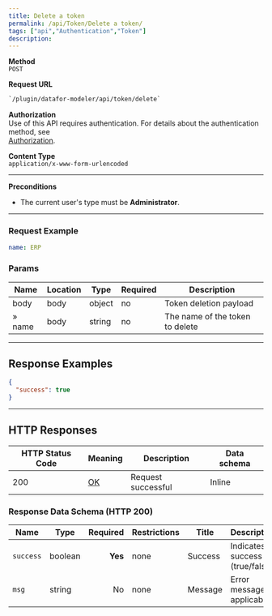 ```yaml
---
title: Delete a token
permalink: /api/Token/Delete a token/
tags: ["api","Authentication","Token"]
description: 
---
```


**Method**  
`POST`

**Request URL**
```html
`/plugin/datafor-modeler/api/token/delete`
```

**Authorization**  
Use of this API requires authentication. For details about the authentication method, see  
[Authorization](/api/index/#_5-authentication-security).

**Content Type**  
`application/x-www-form-urlencoded`

---

**Preconditions**
- The current user's type must be **Administrator**.

---

### **Request Example**

```yaml
name: ERP
```

### **Params**

| Name | Location | Type   | Required | Description |
|------|----------|--------|----------|-------------|
| body | body     | object | no       | Token deletion payload |
| » name | body   | string | no       | The name of the token to delete |

---

## **Response Examples**

```json
{
  "success": true
}
```

---

## **HTTP Responses**

| HTTP Status Code | Meaning                                                                 | Description     | Data schema |
|------------------|-------------------------------------------------------------------------|-----------------|-------------|
| 200              | [OK](https://tools.ietf.org/html/rfc7231#section-6.3.1)                | Request successful | Inline     |

### **Response Data Schema (HTTP 200)**

| Name    | Type    | Required | Restrictions | Title      | Description        |
|---------|---------|---------:|--------------|------------|--------------------|
| `success` | boolean | **Yes**  | none         | Success    | Indicates success (true/false) |
| `msg`     | string  | No       | none         | Message    | Error message if applicable |